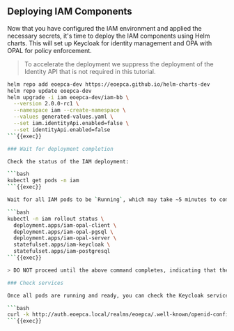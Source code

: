 
## Deploying IAM Components

Now that you have configured the IAM environment and applied the necessary secrets, it's time to deploy the IAM components using Helm charts. This will set up Keycloak for identity management and OPA with OPAL for policy enforcement.

> To accelerate the deployment we suppress the deployment of the Identity API that is not required in this tutorial.

```bash
helm repo add eoepca-dev https://eoepca.github.io/helm-charts-dev
helm repo update eoepca-dev
helm upgrade -i iam eoepca-dev/iam-bb \
  --version 2.0.0-rc1 \
  --namespace iam --create-namespace \
  --values generated-values.yaml \
  --set iam.identityApi.enabled=false \
  --set identityApi.enabled=false
```{{exec}}

### Wait for deployment completion

Check the status of the IAM deployment:

```bash
kubectl get pods -n iam
```{{exec}}

Wait for all IAM pods to be `Running`, which may take ~5 minutes to complete:

```bash
kubectl -n iam rollout status \
  deployment.apps/iam-opal-client \
  deployment.apps/iam-opal-pgsql \
  deployment.apps/iam-opal-server \
  statefulset.apps/iam-keycloak \
  statefulset.apps/iam-postgresql
```{{exec}}

> DO NOT proceed until the above command completes, indicating that the IAM services are deployed.

### Check services

Once all pods are running and ready, you can check the Keycloak service discovery endpoint...

```bash
curl -k http://auth.eoepca.local/realms/eoepca/.well-known/openid-configuration | jq
```{{exec}}
